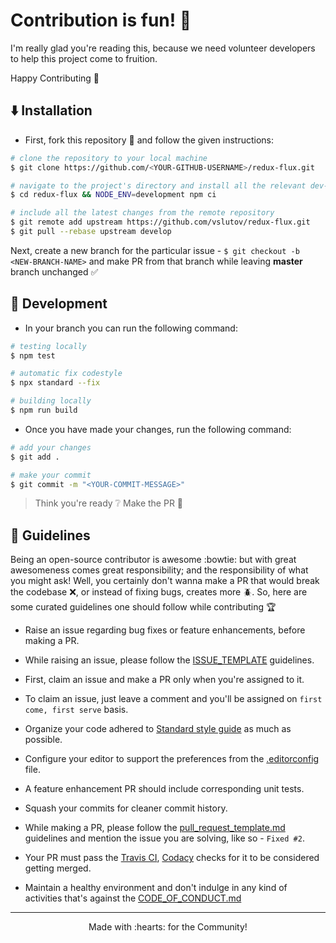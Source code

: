 # Contribution is fun! :green_heart:

I'm really glad you're reading this, because we need volunteer developers to help this project come to fruition.

Happy Contributing :slightly_smiling_face:

## :arrow_down: Installation

-   First, fork this repository :fork_and_knife: and follow the given instructions:

```bash
# clone the repository to your local machine
$ git clone https://github.com/<YOUR-GITHUB-USERNAME>/redux-flux.git

# navigate to the project's directory and install all the relevant dev-dependencies
$ cd redux-flux && NODE_ENV=development npm ci

# include all the latest changes from the remote repository
$ git remote add upstream https://github.com/vslutov/redux-flux.git
$ git pull --rebase upstream develop
```

Next, create a new branch for the particular issue - `$ git checkout -b <NEW-BRANCH-NAME>` and make PR from that branch while leaving **master** branch unchanged :white_check_mark:

## :construction: Development

-   In your branch you can run the following command:

```bash
# testing locally
$ npm test

# automatic fix codestyle
$ npx standard --fix

# building locally
$ npm run build
```

-   Once you have made your changes, run the following command:

```bash
# add your changes
$ git add .

# make your commit
$ git commit -m "<YOUR-COMMIT-MESSAGE>"
```

> Think you're ready :grey_question: Make the PR :tropical_drink:

## :page_with_curl: Guidelines

Being an open-source contributor is awesome :bowtie: but with great awesomeness comes great responsibility; and the responsibility of what you might ask! Well, you certainly don't wanna make a PR that would break the codebase :x:, or instead of fixing bugs, creates more :beetle:. So, here are some curated guidelines one should follow while contributing :trophy:

-   Raise an issue regarding bug fixes or feature enhancements, before making a PR.

-   While raising an issue, please follow the [ISSUE_TEMPLATE](.github/ISSUE_TEMPLATE) guidelines.

-   First, claim an issue and make a PR only when you're assigned to it.

-   To claim an issue, just leave a comment and you'll be assigned on `first come, first serve` basis.

-   Organize your code adhered to [Standard style guide][1] as much as possible.

-   Configure your editor to support the preferences from the [.editorconfig](.editorconfig) file.

-   A feature enhancement PR should include corresponding unit tests.

-   Squash your commits for cleaner commit history.

-   While making a PR, please follow the [pull_request_template.md](.github/pull_request_template.md) guidelines and mention the issue you are solving, like so - `Fixed #2`.

-   Your PR must pass the [Travis CI][2], [Codacy][3] checks for it to be considered getting merged.

-   Maintain a healthy environment and don't indulge in any kind of activities that's against the [CODE_OF_CONDUCT.md](CODE_OF_CONDUCT.md)

* * *

<p align="center">Made with :hearts: for the Community!</p>

[1]: https://standardjs.com/

[2]: https://travis-ci.org/

[3]: https://www.codacy.com/
